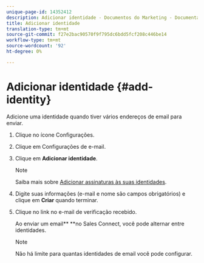 ```yaml
---
unique-page-id: 14352412
description: Adicionar identidade - Documentos do Marketing - Documentação do produto
title: Adicionar identidade
translation-type: tm+mt
source-git-commit: f27e2bac90570f9f795dc6bdd5fcf208c446be14
workflow-type: tm+mt
source-wordcount: '92'
ht-degree: 0%

---
```



# Adicionar identidade {#add-identity}

Adicione uma identidade quando tiver vários endereços de email para enviar.

1. Clique no ícone Configurações.
1. Clique em Configurações de e-mail.
1. Clique em **Adicionar identidade**.

   >[!NOTE]
   >
   >Saiba mais sobre [Adicionar assinaturas às suas identidades](https://docs.marketo.com/x/6BnG).

1. Digite suas informações (e-mail e nome são campos obrigatórios) e clique em **Criar** quando terminar.
1. Clique no link no e-mail de verificação recebido.

   Ao enviar um email** **no Sales Connect, você pode alternar entre identidades.

   >[!NOTE]
   >
   >Não há limite para quantas identidades de email você pode configurar.

